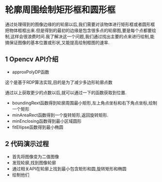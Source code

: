 # 轮廓周围绘制矩形框和圆形框

通过处理得到的图像边缘的的轮廓以后,我们需要对该物体进行矩形框或者圆形框把物体框框出来.但是得到的最初的边缘是包含很多点的轮廓图,要是每个点都要绘制,这样会很浪费时间.我了解决这一个问题,我们通过找出主要的点来进行绘制,能搞保证图像的基本位置或形状,又能提高绘制框图的速率.

## 1 Opencv API介绍

- approxPolyDP函数

这个是基于RDP算法实现,目的是为了减少多边形轮廓点数

通过以上获取更少的点数以后,就可以通过一下的函数获取到位置.

- boundingRext函数得到轮廓周围最小矩形,左上角点坐标和右下角点坐标,绘制一个矩形
- minAreaRect函数得到一个旋转矩形,返回旋转矩形.
- minEnclosing函数得到最小区域圆形
- fitEllipse函数得到最小椭圆

## 2 代码演示过程

- 首先将图像变为二值图像
- 发现轮廓,找到图像轮廓
- 通过相关API在轮廓上找到最小包含矩形和圆,旋转矩形和椭圆
- 绘制他们



